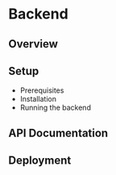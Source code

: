# Backend

## Overview
<!-- Description of what the backend does, what technologies and databases it uses. -->

## Setup
- Prerequisites
- Installation
- Running the backend

## API Documentation
<!-- Link to API documentation or include basic API information. -->


## Deployment
<!-- Information on how to deploy the backend. -->
